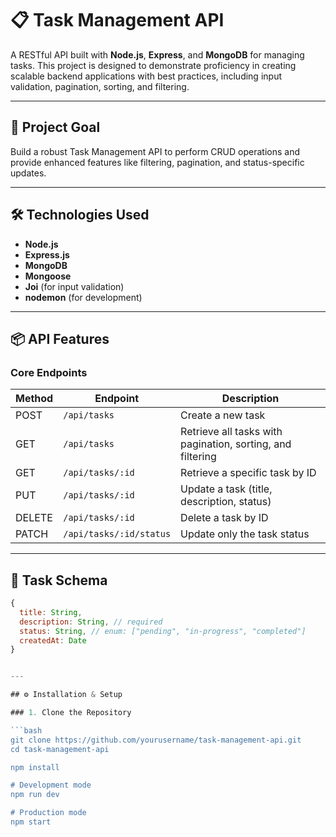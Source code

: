 # 📋 Task Management API

A RESTful API built with **Node.js**, **Express**, and **MongoDB** for managing tasks. This project is designed to demonstrate proficiency in creating scalable backend applications with best practices, including input validation, pagination, sorting, and filtering.

---

## 🚀 Project Goal

Build a robust Task Management API to perform CRUD operations and provide enhanced features like filtering, pagination, and status-specific updates.

---

## 🛠️ Technologies Used

- **Node.js**
- **Express.js**
- **MongoDB**
- **Mongoose**
- **Joi** (for input validation)
- **nodemon** (for development)

---

## 📦 API Features

### Core Endpoints

| Method | Endpoint                  | Description                              |
|--------|---------------------------|------------------------------------------|
| POST   | `/api/tasks`              | Create a new task                        |
| GET    | `/api/tasks`              | Retrieve all tasks with pagination, sorting, and filtering |
| GET    | `/api/tasks/:id`          | Retrieve a specific task by ID           |
| PUT    | `/api/tasks/:id`          | Update a task (title, description, status) |
| DELETE | `/api/tasks/:id`          | Delete a task by ID                      |
| PATCH  | `/api/tasks/:id/status`   | Update only the task status              |

---

## 📄 Task Schema

```js
{
  title: String,
  description: String, // required
  status: String, // enum: ["pending", "in-progress", "completed"]
  createdAt: Date
}


---

## ⚙️ Installation & Setup

### 1. Clone the Repository

```bash
git clone https://github.com/yourusername/task-management-api.git
cd task-management-api

npm install

# Development mode
npm run dev

# Production mode
npm start

